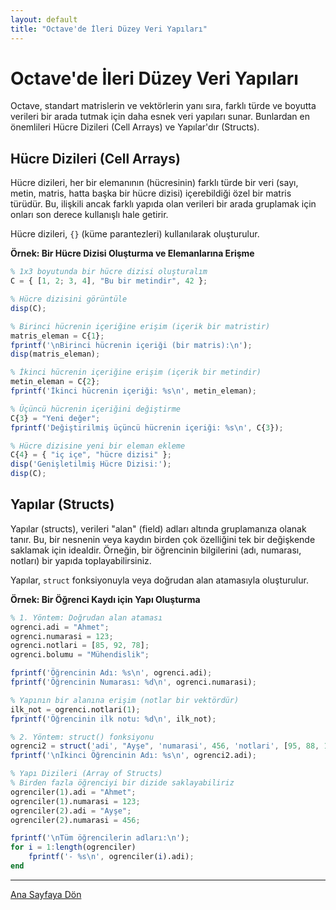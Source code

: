 ```yaml
---
layout: default
title: "Octave'de İleri Düzey Veri Yapıları"
---
```


# Octave'de İleri Düzey Veri Yapıları

Octave, standart matrislerin ve vektörlerin yanı sıra, farklı türde ve boyutta verileri bir arada tutmak için daha esnek veri yapıları sunar. Bunlardan en önemlileri Hücre Dizileri (Cell Arrays) ve Yapılar'dır (Structs).

## Hücre Dizileri (Cell Arrays)

Hücre dizileri, her bir elemanının (hücresinin) farklı türde bir veri (sayı, metin, matris, hatta başka bir hücre dizisi) içerebildiği özel bir matris türüdür. Bu, ilişkili ancak farklı yapıda olan verileri bir arada gruplamak için onları son derece kullanışlı hale getirir.

Hücre dizileri, `{}` (küme parantezleri) kullanılarak oluşturulur.

**Örnek: Bir Hücre Dizisi Oluşturma ve Elemanlarına Erişme**

```octave
% 1x3 boyutunda bir hücre dizisi oluşturalım
C = { [1, 2; 3, 4], "Bu bir metindir", 42 };

% Hücre dizisini görüntüle
disp(C);

% Birinci hücrenin içeriğine erişim (içerik bir matristir)
matris_eleman = C{1};
fprintf('\nBirinci hücrenin içeriği (bir matris):\n');
disp(matris_eleman);

% İkinci hücrenin içeriğine erişim (içerik bir metindir)
metin_eleman = C{2};
fprintf('İkinci hücrenin içeriği: %s\n', metin_eleman);

% Üçüncü hücrenin içeriğini değiştirme
C{3} = "Yeni değer";
fprintf('Değiştirilmiş üçüncü hücrenin içeriği: %s\n', C{3});

% Hücre dizisine yeni bir eleman ekleme
C{4} = { "iç içe", "hücre dizisi" };
disp('Genişletilmiş Hücre Dizisi:');
disp(C);
```

## Yapılar (Structs)

Yapılar (structs), verileri "alan" (field) adları altında gruplamanıza olanak tanır. Bu, bir nesnenin veya kaydın birden çok özelliğini tek bir değişkende saklamak için idealdir. Örneğin, bir öğrencinin bilgilerini (adı, numarası, notları) bir yapıda toplayabilirsiniz.

Yapılar, `struct` fonksiyonuyla veya doğrudan alan atamasıyla oluşturulur.

**Örnek: Bir Öğrenci Kaydı için Yapı Oluşturma**

```octave
% 1. Yöntem: Doğrudan alan ataması
ogrenci.adi = "Ahmet";
ogrenci.numarasi = 123;
ogrenci.notlari = [85, 92, 78];
ogrenci.bolumu = "Mühendislik";

fprintf('Öğrencinin Adı: %s\n', ogrenci.adi);
fprintf('Öğrencinin Numarası: %d\n', ogrenci.numarasi);

% Yapının bir alanına erişim (notlar bir vektördür)
ilk_not = ogrenci.notlari(1);
fprintf('Öğrencinin ilk notu: %d\n', ilk_not);

% 2. Yöntem: struct() fonksiyonu
ogrenci2 = struct('adi', "Ayşe", 'numarasi', 456, 'notlari', [95, 88, 100]);
fprintf('\nİkinci Öğrencinin Adı: %s\n', ogrenci2.adi);

% Yapı Dizileri (Array of Structs)
% Birden fazla öğrenciyi bir dizide saklayabiliriz
ogrenciler(1).adi = "Ahmet";
ogrenciler(1).numarasi = 123;
ogrenciler(2).adi = "Ayşe";
ogrenciler(2).numarasi = 456;

fprintf('\nTüm öğrencilerin adları:\n');
for i = 1:length(ogrenciler)
    fprintf('- %s\n', ogrenciler(i).adi);
end
```

---
[Ana Sayfaya Dön](./)
